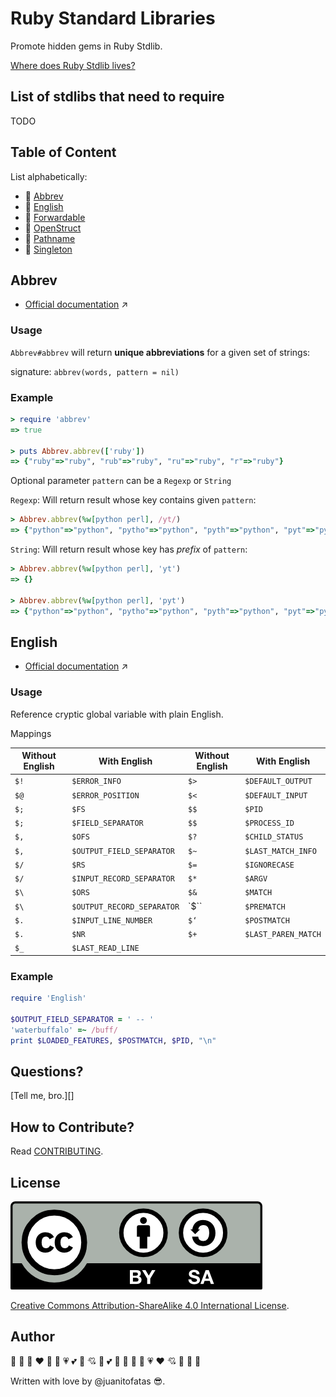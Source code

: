 Ruby Standard Libraries
=======================

Promote hidden gems in Ruby Stdlib.

[Where does Ruby Stdlib lives?][rubystdlib]

[rubystdlib]: https://github.com/ruby/ruby/tree/trunk/lib

List of stdlibs that need to require
------------------------------------

TODO

Table of Content
----------------

List alphabetically:

* :gem: [Abbrev]()
* :gem: [English]()
* :gem: [Forwardable]()
* :gem: [OpenStruct]()
* :gem: [Pathname]()
* :gem: [Singleton]()

Abbrev
------

- [Official documentation](http://www.ruby-doc.org/stdlib-2.1.2/libdoc/abbrev/rdoc/Abbrev.html) :arrow_upper_right:

### Usage

`Abbrev#abbrev` will return **unique abbreviations** for a given set of strings:

signature: `abbrev(words, pattern = nil)`

### Example

```ruby
> require 'abbrev'
=> true

> puts Abbrev.abbrev(['ruby'])
=> {"ruby"=>"ruby", "rub"=>"ruby", "ru"=>"ruby", "r"=>"ruby"}
```

Optional parameter `pattern` can be a `Regexp` or `String`

`Regexp`: Will return result whose key contains given `pattern`:

```ruby
> Abbrev.abbrev(%w[python perl], /yt/)
=> {"python"=>"python", "pytho"=>"python", "pyth"=>"python", "pyt"=>"python", "py"=>"python", "perl"=>"perl", "per"=>"perl", "pe"=>"perl"}
```

`String`: Will return result whose key has *prefix* of `pattern`:

```ruby
> Abbrev.abbrev(%w[python perl], 'yt')
=> {}

> Abbrev.abbrev(%w[python perl], 'pyt')
=> {"python"=>"python", "pytho"=>"python", "pyth"=>"python", "pyt"=>"python"}
```

English
-------

- [Official documentation](http://www.ruby-doc.org/stdlib-2.1.2/libdoc/English/rdoc/English.html) :arrow_upper_right:

### Usage

Reference cryptic global variable with plain English.

Mappings

| Without English | With English                | Without English | With English                |
| --------------- | --------------------------- | --------------- | --------------------------- |
| `$!`            | `$ERROR_INFO`               | `$>`            | `$DEFAULT_OUTPUT`           |
| `$@`            | `$ERROR_POSITION`           | `$<`            | `$DEFAULT_INPUT`            |
| `$;`            | `$FS`                       | `$$`            | `$PID`                      |
| `$;`            | `$FIELD_SEPARATOR`          | `$$`            | `$PROCESS_ID`               |
| `$,`            | `$OFS`                      | `$?`            | `$CHILD_STATUS`             |
| `$,`            | `$OUTPUT_FIELD_SEPARATOR`   | `$~`            | `$LAST_MATCH_INFO`          |
| `$/`            | `$RS`                       | `$=`            | `$IGNORECASE`               |
| `$/`            | `$INPUT_RECORD_SEPARATOR`   | `$*`            | `$ARGV`                     |
| `$\`            | `$ORS`                      | `$&`            | `$MATCH`                    |
| `$\`            | `$OUTPUT_RECORD_SEPARATOR`  | `$``            | `$PREMATCH`                 |
| `$.`            | `$INPUT_LINE_NUMBER`        | `$‘`            | `$POSTMATCH`                |
| `$.`            | `$NR`                       | `$+`            | `$LAST_PAREN_MATCH`         |
| `$_`            | `$LAST_READ_LINE`           |                 |                             |

### Example

```ruby
require 'English'

$OUTPUT_FIELD_SEPARATOR = ' -- '
'waterbuffalo' =~ /buff/
print $LOADED_FEATURES, $POSTMATCH, $PID, "\n"
```

Questions?
----------

[Tell me, bro.][]

How to Contribute?
------------------

Read [CONTRIBUTING](/CONTRIBUTING.md).

License
-------

![CC-BY-SA](CC-BY-SA.png)

[Creative Commons Attribution-ShareAlike 4.0 International License](https://creativecommons.org/licenses/by-sa/4.0/).

Author
------

:yellow_heart: :blue_heart: :purple_heart: :heart: :green_heart: :heartbeat: :heartpulse: :two_hearts: :revolving_hearts: :cupid: :sparkling_heart: :two_hearts: :yellow_heart: :purple_heart: :sparkling_heart: :green_heart: :heartpulse: :heart: :cupid: :heartbeat: :revolving_hearts: :blue_heart:

Written with love by @juanitofatas :sunglasses:.
